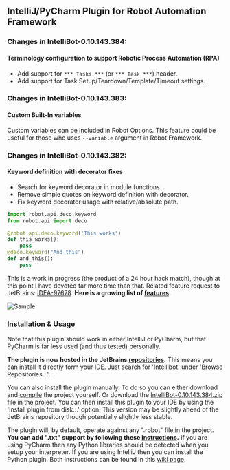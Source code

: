 ## IntelliJ/PyCharm Plugin for Robot Automation Framework

### Changes in IntelliBot-0.10.143.384:
#### Terminology configuration to support Robotic Process Automation (RPA)
* Add support for `*** Tasks ***` (or `*** Task ***`) header.
* Add support for Task Setup/Teardown/Template/Timeout settings.
### Changes in IntelliBot-0.10.143.383:
#### Custom Built-In variables
Custom variables can be included in Robot Options. This feature could be useful for those who uses `--variable` argument in Robot Framework.
### Changes in IntelliBot-0.10.143.382:
#### Keyword definition with decorator fixes
* Search for keyword decorator in module functions.
* Remove simple quotes on keyword definition with decorator.
* Fix keyword decorator usage with relative/absolute path.
```python
import robot.api.deco.keyword
from robot.api import deco

@robot.api.deco.keyword('This works')
def this_works():
    pass
@deco.keyword("And this")
def and_this():
    pass
```

This is a work in progress (the product of a 24 hour hack match), though at this point I have devoted far more time than that.
Related feature request to JetBrains: [IDEA-97678](http://youtrack.jetbrains.com/issue/IDEA-97678).
**Here is a growing list of [features](https://github.com/millennialmedia/intellibot/wiki/Features).**

![Sample](/wiki/features/demo_complete.png)

### Installation & Usage

Note that this plugin should work in either IntelliJ or PyCharm, but that PyCharm is far less used (and thus tested) personally.

**The plugin is now hosted in the JetBrains [repositories](http://plugins.jetbrains.com/plugin/7386?pr=github).**
This means you can install it directly form your IDE.
Just search for 'Intellibot' under 'Browse Repositories...'.

You can also install the plugin manually.
To do so you can either download and [compile](https://github.com/millennialmedia/intellibot/wiki/Development-Setup) the project yourself.
Or download the [IntelliBot-0.10.143.384.zip](https://github.com/jamofer/intellibot/blob/master/IntelliBot-0.10.143.384.zip) file in the project.
You can then install this plugin to your IDE by using the 'Install plugin from disk...' option.
This version may be slightly ahead of the JetBrains repository though potentially slightly less stable.

The plugin will, by default, operate against any ".robot" file in the project.
**You can add ".txt" support by following these [instructions](https://github.com/millennialmedia/intellibot/wiki/Supporting-.txt-Files).**
If you are using PyCharm then any Python libraries should be detected when you setup your interpreter.
If you are using IntelliJ then you can install the Python plugin.
Both instructions can be found in this [wiki page](https://github.com/millennialmedia/intellibot/wiki/Python-Interpreter).
